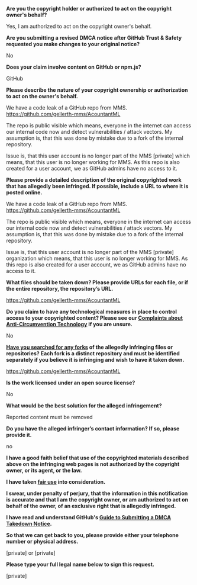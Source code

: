 **Are you the copyright holder or authorized to act on the copyright owner's behalf?**

Yes, I am authorized to act on the copyright owner's behalf.

**Are you submitting a revised DMCA notice after GitHub Trust & Safety requested you make changes to your original notice?**

No

**Does your claim involve content on GitHub or npm.js?**

GitHub

**Please describe the nature of your copyright ownership or authorization to act on the owner's behalf.**

We have a code leak of a GitHub repo from MMS.  
https://github.com/gellerth-mms/AcountantML

The repo is public visible which means, everyone in the internet can access our internal code now and detect vulnerabilities / attack vectors.
My assumption is, that this was done by mistake due to a fork of the internal repository.

Issue is, that this user account is no longer part of the MMS [private] which means, that this user is no longer working for MMS.
As this repo is also created for a user account, we as GitHub admins have no access to it.

**Please provide a detailed description of the original copyrighted work that has allegedly been infringed. If possible, include a URL to where it is posted online.**

We have a code leak of a GitHub repo from MMS.  
https://github.com/gellerth-mms/AcountantML

The repo is public visible which means, everyone in the internet can access our internal code now and detect vulnerabilities / attack vectors.
My assumption is, that this was done by mistake due to a fork of the internal repository.

Issue is, that this user account is no longer part of the MMS [private] organization which means, that this user is no longer working for MMS.
As this repo is also created for a user account, we as GitHub admins have no access to it.

**What files should be taken down? Please provide URLs for each file, or if the entire repository, the repository’s URL.**

https://github.com/gellerth-mms/AcountantML

**Do you claim to have any technological measures in place to control access to your copyrighted content? Please see our <a href="https://docs.github.com/articles/guide-to-submitting-a-dmca-takedown-notice#complaints-about-anti-circumvention-technology">Complaints about Anti-Circumvention Technology</a> if you are unsure.**

No

**<a href="https://docs.github.com/articles/dmca-takedown-policy#b-what-about-forks-or-whats-a-fork">Have you searched for any forks</a> of the allegedly infringing files or repositories? Each fork is a distinct repository and must be identified separately if you believe it is infringing and wish to have it taken down.**

https://github.com/gellerth-mms/AcountantML

**Is the work licensed under an open source license?**

No

**What would be the best solution for the alleged infringement?**

Reported content must be removed

**Do you have the alleged infringer’s contact information? If so, please provide it.**

no

**I have a good faith belief that use of the copyrighted materials described above on the infringing web pages is not authorized by the copyright owner, or its agent, or the law.**

**I have taken <a href="https://www.lumendatabase.org/topics/22">fair use</a> into consideration.**

**I swear, under penalty of perjury, that the information in this notification is accurate and that I am the copyright owner, or am authorized to act on behalf of the owner, of an exclusive right that is allegedly infringed.**

**I have read and understand GitHub's <a href="https://docs.github.com/articles/guide-to-submitting-a-dmca-takedown-notice/">Guide to Submitting a DMCA Takedown Notice</a>.**

**So that we can get back to you, please provide either your telephone number or physical address.**

[private] or [private]

**Please type your full legal name below to sign this request.**

[private]
